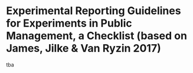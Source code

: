 # Experimental Reporting Guidelines for Experiments in Public Management, a Checklist (based on James, Jilke &amp; Van Ryzin 2017)

tba
